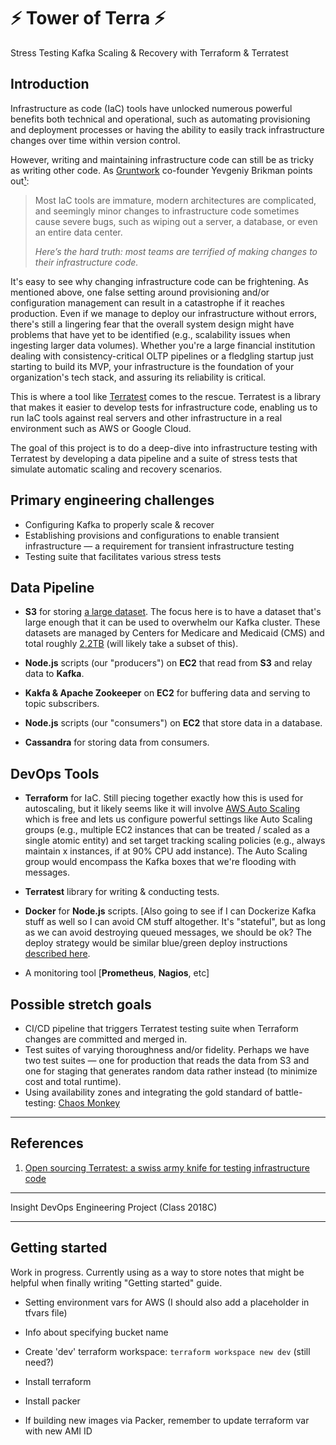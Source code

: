 # ⚡ Tower of Terra ⚡

Stress Testing Kafka Scaling & Recovery with Terraform & Terratest

## Introduction

Infrastructure as code (IaC) tools have unlocked numerous powerful benefits both technical and operational, such as automating provisioning and deployment processes or having the ability to easily track infrastructure changes over time within version control.

However, writing and maintaining infrastructure code can still be as tricky as writing other code. As [Gruntwork](https://www.gruntwork.io/) co-founder Yevgeniy Brikman points out[¹](#references):

> Most IaC tools are immature, modern architectures are complicated, and seemingly minor changes to infrastructure code sometimes cause severe bugs, such as wiping out a server, a database, or even an entire data center.
>
> *Here’s the hard truth: most teams are terrified of making changes to their infrastructure code.*

It's easy to see why changing infrastructure code can be frightening. As mentioned above, one false setting around provisioning and/or configuration management can result in a catastrophe if it reaches production. Even if we manage to deploy our infrastructure without errors, there's still a lingering fear that the overall system design might have problems that have yet to be identified (e.g., scalability issues when ingesting larger data volumes). Whether you're a large financial institution dealing with consistency-critical OLTP pipelines or a fledgling startup just starting to build its MVP, your infrastructure is the foundation of your organization's tech stack, and assuring its reliability is critical.

This is where a tool like [Terratest](https://github.com/gruntwork-io/terratest) comes to the rescue. Terratest is a library that makes it easier to develop tests for infrastructure code, enabling us to run IaC tools against real servers and other infrastructure in a real environment such as AWS or Google Cloud.

The goal of this project is to do a deep-dive into infrastructure testing with Terratest by developing a data pipeline and a suite of stress tests that simulate automatic scaling and recovery scenarios.


## Primary engineering challenges
- Configuring Kafka to properly scale & recover
- Establishing provisions and configurations to enable transient infrastructure — a requirement for transient infrastructure testing
- Testing suite that facilitates various stress tests

## Data Pipeline

- **S3** for storing [a large dataset](https://www.cms.gov/OpenPayments/Explore-the-Data/Dataset-Downloads.html). The focus here is to have a dataset that's large enough that it can be used to overwhelm our Kafka cluster. These datasets are managed by Centers for Medicare and Medicaid (CMS) and total roughly [2.2TB](https://www.resdac.org/resconnect/articles/195) (will likely take a subset of this).

- **Node.js** scripts (our "producers") on **EC2** that read from **S3** and relay data to **Kafka**.

- **Kakfa & Apache Zookeeper** on **EC2** for buffering data and serving to topic subscribers.

- **Node.js** scripts (our "consumers") on **EC2** that store data in a database.

- **Cassandra** for storing data from consumers.

## DevOps Tools
- **Terraform** for IaC. Still piecing together exactly how this is used for autoscaling, but it likely seems like it will involve [AWS Auto Scaling](https://aws.amazon.com/autoscaling/) which is free and lets us configure powerful settings like Auto Scaling groups (e.g., multiple EC2 instances that can be treated / scaled as a single atomic entity) and set target tracking scaling policies (e.g., always maintain x instances, if at 90% CPU add instance). The Auto Scaling group would encompass the Kafka boxes that we're flooding with messages.

- **Terratest** library for writing & conducting tests.

- **Docker** for **Node.js** scripts. [Also going to see if I can Dockerize Kafka stuff as well so I can avoid CM stuff altogether. It's "stateful", but as long as we can avoid destroying queued messages, we should be ok? The deploy strategy would be similar blue/green deploy instructions [described here](https://aws.amazon.com/blogs/big-data/best-practices-for-running-apache-kafka-on-aws/).

- A monitoring tool [**Prometheus**, **Nagios**, etc]

## Possible stretch goals
- CI/CD pipeline that triggers Terratest testing suite when Terraform changes are committed and merged in.
- Test suites of varying thoroughness and/or fidelity. Perhaps we have two test suites — one for production that reads the data from S3 and one for staging  that generates random data rather instead (to minimize cost and total runtime).
- Using availability zones and integrating the gold standard of battle-testing: [Chaos Monkey](https://github.com/Netflix/chaosmonkey)

---

## References
1. [Open sourcing Terratest: a swiss army knife for testing infrastructure code](https://blog.gruntwork.io/open-sourcing-terratest-a-swiss-army-knife-for-testing-infrastructure-code-5d883336fcd5)

---

Insight DevOps Engineering Project (Class 2018C)

---

## Getting started
Work in progress. Currently using as a way to store notes that might be helpful when finally writing "Getting started" guide.

- Setting environment vars for AWS (I should also add a placeholder in tfvars file)
- Info about specifying bucket name
- Create 'dev' terraform workspace: `terraform workspace new dev` (still need?)

- Install terraform
- Install packer
- If building new images via Packer, remember to update terraform var with new AMI ID
